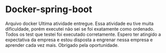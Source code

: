 # Docker-spring-boot
Arquivo docker
Ultima atividade entregue.
Essa atividade eu tive muita dificuldade, porém executei não sei se foi exatamente como ordenado. 
Todos os test que testei foi executado corretamente.
Espero ter atingido a expectativa da empresa e estou disposta a engrenar nessa empresa e aprender cada vez mais.
Obrigado pela oportunidade.
